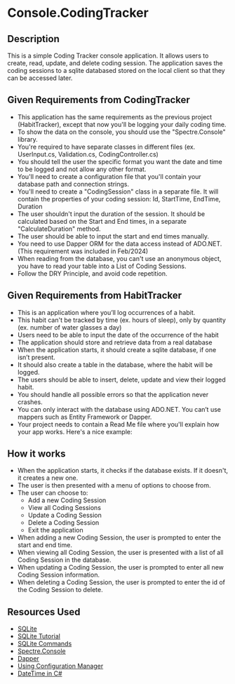 # Console.CodingTracker

## Description
This is a simple Coding Tracker console application. It allows users to create, read, update, and delete coding session. The application saves the coding sessions to a sqlite databased stored on the local client so that they can be accessed later.

## Given Requirements from CodingTracker
- This application has the same requirements as the previous project (HabitTracker), except that now you'll be logging your daily coding time.
- To show the data on the console, you should use the "Spectre.Console" library.
- You're required to have separate classes in different files (ex. UserInput.cs, Validation.cs, CodingController.cs)
- You should tell the user the specific format you want the date and time to be logged and not allow any other format.
- You'll need to create a configuration file that you'll contain your database path and connection strings.
- You'll need to create a "CodingSession" class in a separate file. It will contain the properties of your coding session: Id, StartTime, EndTime, Duration
- The user shouldn't input the duration of the session. It should be calculated based on the Start and End times, in a separate "CalculateDuration" method.
- The user should be able to input the start and end times manually.
- You need to use Dapper ORM for the data access instead of ADO.NET. (This requirement was included in Feb/2024)
- When reading from the database, you can't use an anonymous object, you have to read your table into a List of Coding Sessions.
- Follow the DRY Principle, and avoid code repetition.

## Given Requirements from HabitTracker
- This is an application where you’ll log occurrences of a habit.
- This habit can't be tracked by time (ex. hours of sleep), only by quantity (ex. number of water glasses a day)
- Users need to be able to input the date of the occurrence of the habit
- The application should store and retrieve data from a real database
- When the application starts, it should create a sqlite database, if one isn’t present.
- It should also create a table in the database, where the habit will be logged.
- The users should be able to insert, delete, update and view their logged habit.
- You should handle all possible errors so that the application never crashes.
- You can only interact with the database using ADO.NET. You can’t use mappers such as Entity Framework or Dapper.
- Your project needs to contain a Read Me file where you'll explain how your app works. Here's a nice example:

## How it works
- When the application starts, it checks if the database exists. If it doesn't, it creates a new one.
- The user is then presented with a menu of options to choose from.
- The user can choose to:
    - Add a new Coding Session
    - View all Coding Sessions
    - Update a Coding Session
    - Delete a Coding Session
    - Exit the application
- When adding a new Coding Session, the user is prompted to enter the start and end time.
- When viewing all Coding Session, the user is presented with a list of all Coding Session in the database.
- When updating a Coding Session, the user is prompted to enter all new Coding Session information.
- When deleting a Coding Session, the user is prompted to enter the id of the Coding Session to delete.

## Resources Used
- [SQLite](https://www.sqlite.org/index.html)
- [SQLite Tutorial](https://www.tutorialspoint.com/sqlite/sqlite_c_cpp.htm)
- [SQLite Commands](https://www.sqlitetutorial.net/sqlite-commands/)
- [Spectre.Console](https://spectreconsole.net/)
- [Dapper](https://dapper-tutorial.net/dapper)
- [Using Configuration Manager](https://learn.microsoft.com/en-us/troubleshoot/developer/visualstudio/csharp/language-compilers/store-custom-information-config-file)
- [DateTime in C#](https://medium.com/@Has_San/datetime-in-c-1aef47db4feb)